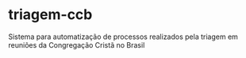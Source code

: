 # triagem-ccb
Sistema para automatização de processos realizados pela triagem em reuniões da Congregação Cristã no Brasil

